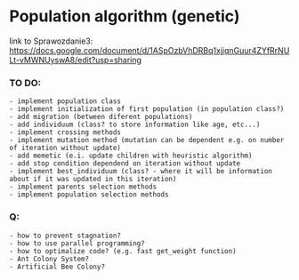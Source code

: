 # Population algorithm (genetic)
link to Sprawozdanie3: https://docs.google.com/document/d/1ASpOzbVhDRBq1xjjqnGuur4ZYfRrNULt-vMWNUyswA8/edit?usp=sharing

### TO DO:

    - implement population class
    - implement initialization of first population (in population class?)
    - add migration (between diferent populations)
    - add individuum (class? to store information like age, etc...)
    - implement crossing methods
    - implement mutation method (mutation can be dependent e.g. on number of iteration without update)
    - add memetic (e.i. update children with heuristic algorithm)
    - add stop condition dependend on iteration without update
    - implement best_individuum (class? - where it will be information about if it was updated in this iteration)
    - implement parents selection methods
    - implement population selection methods

### Q:

    - how to prevent stagnation?
    - how to use parallel programming?
    - how to optimalize code? (e.g. fast get_weight function)
    - Ant Colony System?
    - Artificial Bee Colony?

